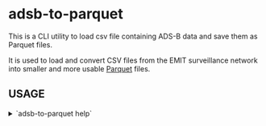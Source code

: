 # adsb-to-parquet

This is a CLI utility to load csv file containing ADS-B data and save them as Parquet files.

It is used to load and convert CSV files from the EMIT surveillance network into smaller and more usable [Parquet]
files.

## USAGE

<details>
<summary>`adsb-to-parquet help`</summary>

```text
$ adsb-to-parquet --help
Load ADS-B data as CSV and save it as Parquet.

Usage: adsb-to-parquet [OPTIONS] <NAME>

Arguments:
  <NAME>  Filename, can be just the basename and .csv/.parquet are implied

Options:
  -N, --no-header        Has headers or not?
  -o, --output <OUTPUT>  Output file (default is stdout)
  -d <DELIM>             Delimiter for csv files  [default: ,]
  -h, --help             Print help
```

</details>

[Parquet]: https://parquet.apache.org/docs/file-format/

